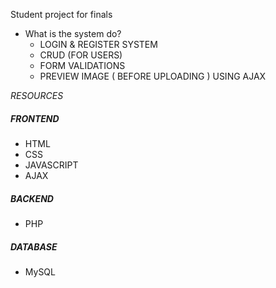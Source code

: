Student project for finals


* What is the system do?
  - LOGIN & REGISTER SYSTEM
  - CRUD (FOR USERS)
  - FORM VALIDATIONS
  - PREVIEW IMAGE ( BEFORE UPLOADING ) USING AJAX


 *RESOURCES*

   ##### FRONTEND
   - HTML
   - CSS
   - JAVASCRIPT
   - AJAX

   ##### BACKEND
   - PHP

   ##### DATABASE
   - MySQL
 
  
  
  
